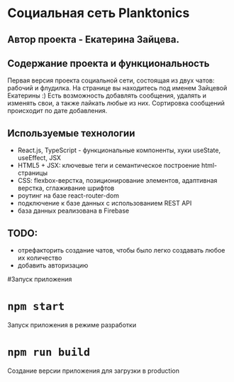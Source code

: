 # Социальная сеть Planktonics
## Автор проекта - Екатерина Зайцева.

## Содержание проекта и функциональность
Первая версия проекта социальной сети, состоящая из двух чатов: рабочий и флудилка.
На странице вы находитесь под именем Зайцевой Екатерины :) Есть возможность добавлять сообщения, удалять и изменять свои, а также лайкать любые из них.
Сортировка сообщений происходит по дате добавления. 

## Используемые технологии
* React.js, TypeScript - функциональные компоненты, хуки useState, useEffect, JSX
* HTML5 + JSX: ключевые теги и семантическое построение html-страницы
* CSS: flexbox-верстка, позиционирование элементов, адаптивная верстка, сглаживание шрифтов
* роутинг на базе react-router-dom
* подключение к базе данных с использованием REST API
* база данных реализована в Firebase

## TODO:
* отрефакторить создание чатов, чтобы было легко создавать любое их количество
* добавить авторизацию

#Запуск приложения

# `npm start`
Запуск приложения в режиме разработки

# `npm run build`
Создание версии приложения для загрузки в production

